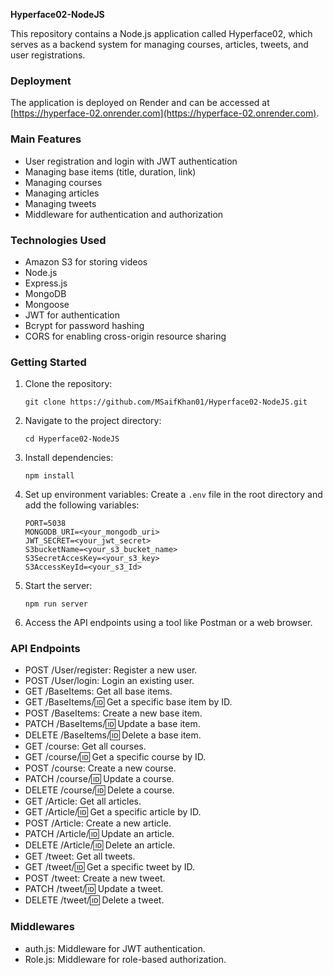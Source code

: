 
**Hyperface02-NodeJS**

This repository contains a Node.js application called Hyperface02, which serves as a backend system for managing courses, articles, tweets, and user registrations.


### Deployment
The application is deployed on Render and can be accessed at [https://hyperface-02.onrender.com](https://hyperface-02.onrender.com).


### Main Features
- User registration and login with JWT authentication
- Managing base items (title, duration, link)
- Managing courses
- Managing articles
- Managing tweets
- Middleware for authentication and authorization


### Technologies Used
- Amazon S3 for storing videos
- Node.js
- Express.js
- MongoDB
- Mongoose
- JWT for authentication
- Bcrypt for password hashing
- CORS for enabling cross-origin resource sharing






### Getting Started
1. Clone the repository:
   ```
   git clone https://github.com/MSaifKhan01/Hyperface02-NodeJS.git
   ```
2. Navigate to the project directory:
   ```
   cd Hyperface02-NodeJS
   ```
3. Install dependencies:
   ```
   npm install
   ```
4. Set up environment variables:
   Create a `.env` file in the root directory and add the following variables:
   ```
   PORT=5038
   MONGODB_URI=<your_mongodb_uri>
   JWT_SECRET=<your_jwt_secret>
   S3bucketName=<your_s3_bucket_name>
   S3SecretAccesKey=<your_s3_key>
   S3AccessKeyId=<your_s3_Id>
   ```
5. Start the server:
   ```
   npm run server
   ```
6. Access the API endpoints using a tool like Postman or a web browser.


### API Endpoints
- POST /User/register: Register a new user.
- POST /User/login: Login an existing user.
- GET /BaseItems: Get all base items.
- GET /BaseItems/:id: Get a specific base item by ID.
- POST /BaseItems: Create a new base item.
- PATCH /BaseItems/:id: Update a base item.
- DELETE /BaseItems/:id: Delete a base item.
- GET /course: Get all courses.
- GET /course/:id: Get a specific course by ID.
- POST /course: Create a new course.
- PATCH /course/:id: Update a course.
- DELETE /course/:id: Delete a course.
- GET /Article: Get all articles.
- GET /Article/:id: Get a specific article by ID.
- POST /Article: Create a new article.
- PATCH /Article/:id: Update an article.
- DELETE /Article/:id: Delete an article.
- GET /tweet: Get all tweets.
- GET /tweet/:id: Get a specific tweet by ID.
- POST /tweet: Create a new tweet.
- PATCH /tweet/:id: Update a tweet.
- DELETE /tweet/:id: Delete a tweet.


### Middlewares
- auth.js: Middleware for JWT authentication.
- Role.js: Middleware for role-based authorization.


